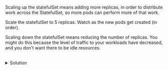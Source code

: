 Scaling up the statefulSet means adding more replicas, in order to distribute work across the StatefulSet, so more pods can perform more of that work.

Scale the statefulSet to 5 replicas. Watch as the new pods get created (in order).

Scaling down the statefulSet means reducing the number of replicas. You might do this because the level of traffic to your workloads have decreased, and you don't want there to be idle resources.



<br>
<details><summary>Solution</summary>
<br>

```bash
k scale sts web --replicas=5

k get pod --watch -l app=nginx
```{{exec}}

```bash
k patch sts web -p '{"spec":{"replicas":3}}'
```


</details>